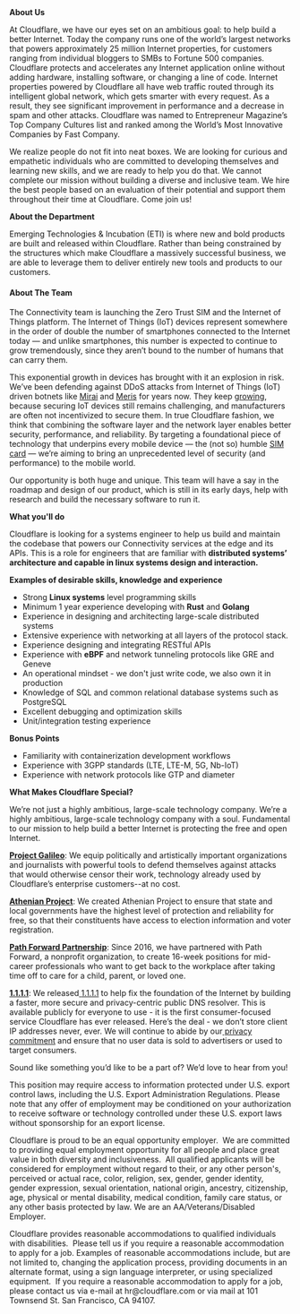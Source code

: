 <div class="content-intro">
	<div><strong>About Us</strong></div>
	<div>
		<p><span style="font-weight: 400;">At Cloudflare, we have our eyes set on an ambitious goal: to help build a better Internet. Today the company runs one of the world’s largest networks that powers approximately 25 million Internet properties, for customers ranging from individual bloggers to SMBs to Fortune 500 companies. Cloudflare protects and accelerates any Internet application online without adding hardware, installing software, or changing a line of code. Internet properties powered by Cloudflare all have web traffic routed through its intelligent global network, which gets smarter with every request. As a result, they see significant improvement in performance and a decrease in spam and other attacks. Cloudflare was named to Entrepreneur Magazine’s Top Company Cultures list and ranked among the World’s Most Innovative Companies by Fast Company.</span><span style="font-weight: 400;">&nbsp;</span></p>
		<p><span style="font-weight: 400;">We realize people do not fit into neat boxes. We are looking for curious and empathetic individuals who are committed to developing themselves and learning new skills, and we are ready to help you do that. We cannot complete our mission without building a diverse and inclusive team. We hire the best people based on an evaluation of their potential and support them throughout their time at Cloudflare. Come join us!&nbsp;</span></p>
	</div>
</div>
<p><strong>About the Department</strong></p>
<p><span style="font-weight: 400;">Emerging Technologies &amp; Incubation (ETI) is where new and bold products are built and released within Cloudflare. Rather than being constrained by the structures which make Cloudflare a massively successful business, we are able to leverage them to deliver entirely new tools and products to our customers.&nbsp;</span></p>
<h4><strong>About The Team</strong></h4>
<p><span style="font-weight: 400;">The Connectivity team is launching the Zero Trust SIM and the Internet of Things platform. The Internet of Things (IoT) devices represent somewhere in the order of double the number of smartphones connected to the Internet today — and unlike smartphones, this number is expected to continue to grow tremendously, since they aren’t bound to the number of humans that can carry them.&nbsp;</span></p>
<p><span style="font-weight: 400;">This exponential growth in devices has brought with it an explosion in risk. We’ve been defending against DDoS attacks from Internet of Things (IoT) driven botnets like </span><a href="https://blog.cloudflare.com/tag/mirai/"><span style="font-weight: 400;">Mirai</span></a><span style="font-weight: 400;"> and </span><a href="https://blog.cloudflare.com/meris-botnet/"><span style="font-weight: 400;">Meris</span></a><span style="font-weight: 400;"> for years now. They keep </span><a href="https://www.securityweek.com/cloudflare-mitigates-2-tbps-ddos-attack-launched-mirai-botnet"><span style="font-weight: 400;">growing</span></a><span style="font-weight: 400;">, because securing IoT devices still remains challenging, and manufacturers are often not incentivized to secure them. In true Cloudflare fashion, we think that combining the software layer and the network layer enables better security, performance, and reliability. By targeting a foundational piece of technology that underpins every mobile device — the (not so) humble </span><a href="https://en.wikipedia.org/wiki/SIM_card"><span style="font-weight: 400;">SIM card</span></a><span style="font-weight: 400;"> — we’re aiming to bring an unprecedented level of security (and performance) to the mobile world.</span></p>
<p><span style="font-weight: 400;">Our opportunity is both huge and unique. This team will have a say in the roadmap and design of our product, which is still in its early days, help with research and build the necessary software to run it.</span></p>
<p><strong>What you'll do</strong></p>
<p><span style="font-weight: 400;">Cloudflare is looking for a systems engineer to help us build and maintain the codebase that powers our Connectivity services at the edge and its APIs. This is a role for engineers that are familiar with </span><strong>distributed systems’ architecture and capable in linux systems design and interaction.&nbsp;</strong></p>
<p><strong>Examples of desirable skills, knowledge and experience</strong></p>
<ul>
	<li style="font-weight: 400;"><span style="font-weight: 400;">Strong <strong>Linux systems</strong> level programming skills</span></li>
	<li style="font-weight: 400;"><span style="font-weight: 400;">Minimum 1 year experience developing with <strong>Rust</strong> and <strong>Golang</strong></span></li>
	<li style="font-weight: 400;"><span style="font-weight: 400;">Experience in designing and architecting large-scale distributed systems</span></li>
	<li style="font-weight: 400;"><span style="font-weight: 400;">Extensive experience with networking at all layers of the protocol stack.</span></li>
	<li style="font-weight: 400;"><span style="font-weight: 400;">Experience designing and integrating RESTful APIs</span></li>
	<li style="font-weight: 400;"><span style="font-weight: 400;">Experience with <strong>eBPF</strong> and network tunneling protocols like GRE and Geneve</span></li>
	<li style="font-weight: 400;"><span style="font-weight: 400;">An operational mindset - we don't just write code, we also own it in production</span></li>
	<li style="font-weight: 400;"><span style="font-weight: 400;">Knowledge of SQL and common relational database systems such as PostgreSQL</span></li>
	<li style="font-weight: 400;"><span style="font-weight: 400;">Excellent debugging and optimization skills</span></li>
	<li style="font-weight: 400;"><span style="font-weight: 400;">Unit/integration testing experience</span></li>
</ul>
<p><strong>Bonus Points</strong></p>
<ul>
	<li style="font-weight: 400;"><span style="font-weight: 400;">Familiarity with containerization development workflows</span></li>
	<li style="font-weight: 400;"><span style="font-weight: 400;">Experience with 3GPP standards (LTE, LTE-M, 5G, Nb-IoT)</span></li>
	<li style="font-weight: 400;"><span style="font-weight: 400;">Experience with network protocols like GTP and diameter</span></li>
</ul>
<div class="content-conclusion">
	<p><strong>What Makes Cloudflare Special?</strong></p>
	<p><span style="font-weight: 400;">We’re not just a highly ambitious, large-scale technology company. We’re a highly ambitious, large-scale technology company with a soul. Fundamental to our mission to help build a better Internet is protecting the free and open Internet.</span></p>
	<p><a href="https://blog.cloudflare.com/protecting-free-expression-online/"><strong>Project Galileo</strong></a><span style="font-weight: 400;">: We equip politically and artistically important organizations and journalists with powerful tools to defend themselves against attacks that would otherwise censor their work, technology already used by Cloudflare’s enterprise customers--at no cost.</span></p>
	<p><strong><a href="https://www.cloudflare.com/athenian/">Athenian Project</a></strong><span style="font-weight: 400;">: We created Athenian Project to ensure that state and local governments have the highest level of protection and reliability for free, so that their constituents have access to election information and voter registration.</span></p>
	<p><a href="https://blog.cloudflare.com/tag/path-forward/"><strong>Path Forward Partnership</strong></a><span style="font-weight: 400;">: Since 2016, we have partnered with Path Forward, a nonprofit organization, to create 16-week positions for mid-career professionals who want to get back to the workplace after taking time off to care for a child, parent, or loved one.</span></p>
	<p><a href="https://1.1.1.1/"><strong>1.1.1.1</strong></a><span style="font-weight: 400;">: We released</span><a href="https://1.1.1.1/"> <span style="font-weight: 400;">1.1.1.1</span></a><span style="font-weight: 400;"> to help fix the foundation of the Internet by building a faster, more secure and privacy-centric public DNS resolver. This is available publicly for everyone to use - it is the first consumer-focused service Cloudflare has ever released. Here’s the deal - we don’t store client IP addresses never, ever. We will continue to abide by our</span><a href="https://developers.cloudflare.com/1.1.1.1/privacy/public-dns-resolver"> privacy commitment</a><span style="font-weight: 400;"> and ensure that no user data is sold to advertisers or used to target consumers.</span></p>
	<p><span style="font-weight: 400;">Sound like something you’d like to be a part of? We’d love to hear from you!</span></p>
	<p><span style="font-weight: 400;">This position may require access to information protected under U.S. export control laws, including the U.S. Export Administration Regulations. Please note that any offer of employment may be conditioned on your authorization to receive software or technology controlled under these U.S. export laws without sponsorship for an export license.</span></p>
	<p><span style="font-weight: 400;">Cloudflare is proud to be an equal opportunity employer. &nbsp;We are committed to providing equal employment opportunity for all people and place great value in both diversity and inclusiveness. &nbsp;All qualified applicants will be considered for employment without regard to their, or any other person's, perceived or actual</span> <span style="font-weight: 400;">race, color, religion, sex, gender, gender identity, gender expression, sexual orientation, national origin, ancestry, citizenship, age, physical or mental disability, medical condition, family care status, or any other basis protected by law. </span><span style="font-weight: 400;">We are an AA/Veterans/Disabled Employer.</span></p>
	<p><span style="font-weight: 400;">Cloudflare provides reasonable accommodations to qualified individuals with disabilities. &nbsp;Please tell us if you require a reasonable accommodation to apply for a job. Examples of reasonable accommodations include, but are not limited to, changing the application process, providing documents in an alternate format, using a sign language interpreter, or using specialized equipment. &nbsp;If you require a reasonable accommodation to apply for a job, please contact us via e-mail at </span><span style="font-weight: 400;">hr@cloudflare.com</span><span style="font-weight: 400;"> or via mail at 101 Townsend St. San Francisco, CA 94107.</span></p>
</div>